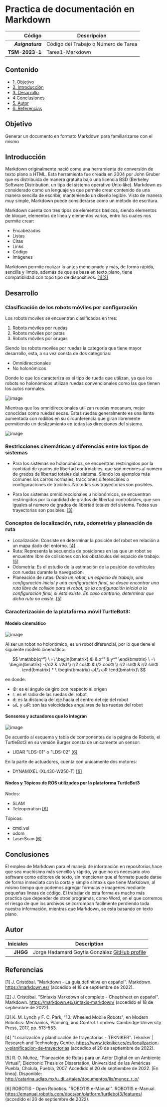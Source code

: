 # Practica de documentación en Markdown

| Código | Descripcion |
| ------:| ----------- |
| ***Asignatura*** | Código del Trabajo o Número de Tarea | 
| **TSM-2023-1** |  Tarea1-Markdown |

## Contenido

- [1. Objetivo](#Objetivo)
- [2. Introducción](#Introduccion)
- [3. Desarrollo](#Desarrollo)
- [4 Conclusiones](#Conclusiones)
- [5. Autor](#Autor)
- [6. Referencias](#Referencias)

## Objetivo

Generar un documento en formato Markdown para familiarizarse con el mismo

## Introducción

Markdown originalmente nació como una herramienta de conversión de texto plano a HTML. Esta herramienta fue creada en 2004 por John Gruber que es distribuida de manera gratuita bajo una licencia BSD (Berkeley Software Distribution, un tipo del sistema operativo Unix-like). Markdown es considerado como un lenguaje ya que permite crear contenido de una manera sencilla de escribir, manteniendo un diseño legible. Visto de manera muy simple, Markdown puede considerarse como un método de escritura.

Markdown cuenta con tres tipos de elementos básicos, siendo elementos de bloque, elementos de línea y elementos varios,  entro los cuales nos permite crear:

* Encabezados
* Listas
* Citas
* Links
* Código
* Imágenes

Markdown permite realizar lo antes mencionado y más, de forma rápida, sencilla y limpia, además de que se basa en texto plano, tiene compatiblidad con topo tipo de dispositivos. [[1]](#1)[[2]](#2)

## Desarrollo

### Clasificación de los robots móviles por configuración 

Los robots moviles se encuentran clasificados en tres: 

1. Robots móviles por ruedas
2. Robots móviles por patas
3. Robots móviles por orugas

Siendo los robots moviles por ruedas la categoría que tiene mayor desarrollo, esta, a su vez consta de dos categorias:

* Omnidireccionales
* No holonómicos

Donde lo que los caracteriza es el tipo de rueda que utilizan, ya que los robots no holonómicos utilizan ruedas convencionales como las que tienen los autos normales.

![image](https://ars.els-cdn.com/content/image/1-s2.0-S092188901300095X-gr1.jpg)

Mientras que los omnidireccionales utilizan ruedas mecanum, mejor conocidas como ruedas secas. Estas ruedas generalmente es una llanta aumentada con rodillos en su circunferencia que giran libremente permitiendo un deslizamiento en todas las direcciones del sistema.

![image](https://www.luisllamas.es/wp-content/uploads/2018/09/arduino-robot-omni-wheel-robots.jpg)

### Restricciones cinemáticas y diferencias entre los tipos de sistemas

* Para los sistemas no holonómicos, se encuentran restringidos por la cantidad de grados de libertad controlables, que son menores al numero de grados de libertad totales del sistema. Siendo los ejemplos más comunes los carros normales, tracciones diferenciales o configuraciones de tricíclos. No todas sus trayectorias son posibles.

* Para los sistemas omnidireccionales u holonómicos, se encuentran restringidos por la cantidad de grados de libertad controlables, que son iguales al numero de grados de libertad totales del sistema. Todas sus trayectorias son posibles. [[3]](#3)

### Conceptos de localización, ruta, odometría y planeación de ruta

* Localización: Consiste en determinar la posición del robot en relación a un mapa dado del entorno. [[4]](#4)
* Ruta: Representa la secuencia de posiciones en las que un robot se encuentre libre de colisiones con los obstáculos del espacio de trabajo. [[5]](#5)
* Odometría: Es el estudio de la estimación de la posición de vehículos con ruedas durante la navegación.
* Planeación de rutas: *Dado un robot, un espacio de trabajo, una configuración inicial y una configuración final, se desea encontrar una ruta libre de colisión para el robot, de la configuración inicial a la configuración final, si ésta existe. En caso contrario, determinar que dicha ruta no existe.* [[5]](#5)

### Caracterización de la plataforma móvil TurtleBot3:

#### Modelo cinemático

![image](https://emanual.robotis.com/assets/images/platform/turtlebot3/hardware_setup/turtlebot3_dimension1.png)

Al ser un robot no holonómico, es un robot diferencial, por lo que tiene el siguiente modelo cinemático:

$$
\mathbb{q^°} \ =\ \begin{bmatrix}
	Φ & x^° & y^°
\end{bmatrix} \ =\ \begin{bmatrix}
-r/d2 & r/2d \\
r/2 cosΦ & r/2 cosΦ \\
r/2 isnΦ & r/2 sinΦ
\end{bmatrix} * \ \begin{bmatrix}
ωL\\
ωR
\end{bmatrix}\
$$

en donde: 
- Φ: es el ángulo de giro con respecto al origen 
- r: es el radio de las ruedas del robot 
- d: es la distancia del eje hacia el centro del eje del robot 
- ωL y ωR: son las velocidades angulares de las ruedas del robot 

#### Sensores y actuadores que lo integran

![image](https://emanual.robotis.com/assets/images/platform/turtlebot3/hardware_setup/turtlebot3_burger_components.png)

De acuerdo al esquema y tabla de componentes de la página de Robotis, el TurtleBot3 en su versión Burger consta de unicamente un sensor:

* LIDAR "LDS-01" o "LDS-02" [[6]](#6)

En la parte de actuadores, cuenta con unicamente dos motores:

* DYNAMIXEL (XL430-W250-T) [[6]](#6)

#### Nodos y Tópicos de ROS utilizados por la plataforma TurtleBot3

Nodos:

* SLAM 
* Teleoperation [[6]](#6)

Tópicos:

* cmd_vel 
* odom
* LaserScan [[6]](#6)

## Conclusiones

El empleo de Markdown para el manejo de información en repositorios hace que sea muchisimo más sencillo y rápido, ya que no es necesario otro software como editores de texto, sin mencionar que el formato puede darse de forma inmediata con la corta y simple sintaxis que tiene Markdown, al mismo tiempo que podemos agregar fórmulas e imagenes mediante pequeñas lineas de código.
El trabajar de esta forma es mucho más practica que depender de otros programas, como Word, en el que corremos el riesgo de que los archivos se corrompan facilmente perdiendo toda nuestra información, mientras que Markdown, se esta basando en texto plano.

## Autor

| Iniciales  | Description |
| ----------:| ----------- |
| **JHGG**  | Jorge Hadamard Goytia González [GitHub profile](https://github.com/goytiaj6) |

## Referencias

<a id="1">[1]</a> J. Cristóbal. "Markdown - La guía definitiva en español". Markdown. https://markdown.es/ (accedido el 18 de septiembre de 2022).

<a id="2">[2]</a> J. Cristóbal. "Sintaxis Markdown al completo - Cheatsheet en español". Markdown. https://markdown.es/sintaxis-markdown/ (accedido el 18 de septiembre de 2022).

<a id="3">[3]</a> K. M. Lynch y F. C. Park, "13. Wheeled Mobile Robots", en Modern Robotics: Mechanics, Planning, and Control. Londres: Cambridge University Press, 2017, pp. 513–553.

<a id="4">[4]</a> "Localización y planificación de trayectorias - TEKNIKER". Tekniker | Research and Technology Centre. https://www.tekniker.es/es/localizacion-y-planificacion-de-trayectorias (accedido el 20 de septiembre de 2022).

<a id="5">[5]</a> R. O. Muñoz, "Planeación de Rutas para un Actor Digital en un Ambiente Virtual", Electronic Thesis or Dissertation, Universidad de las Américas Puebla, Cholula, Puebla, 2007. Accedido el 20 de septiembre de 2022. [En línea]. Disponible: http://catarina.udlap.mx/u_dl_a/tales/documentos/lis/munoz_r_o/

<a id="6">[6]</a> ROBOTIS - Open Robotics. "ROBOTIS e-Manual". ROBOTIS e-Manual. https://emanual.robotis.com/docs/en/platform/turtlebot3/features/ (accedido el 20 de septiembre de 2022).
